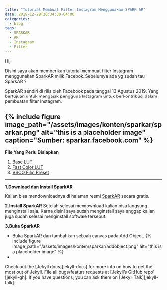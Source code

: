 ```yaml
---
title: "Tutorial Membuat Filter Instagram Menggunakan SPARK AR"
date: 2019-12-28T20:34:30-04:00
categories:
  - blog
tags:
  - SPARKAR
  - AR
  - Instagram
  - Filter
---
```

Hi,

Disini saya akan memberikan tutorial membuat filter Instagram menggunakan SparkAR milik Facebok.
Sebelumya ada yg sudah tau SparkAR ?

SparkAR sendiri di rilis oleh Facebook pada tanggal 13 Agustus 2019. Yang bertujuan untuk mengajak pengguna Instagram
untuk berkontribusi dalam pembuatan filter Instagram.

{% include figure image_path="/assets/images/konten/sparkar/sparkar.png" alt="this is a placeholder image" caption="Sumber: sparkar.facebook.com" %}
---
**File Yang Perlu Disiapkan**
1. [Base LUT][baselutlink]
2. [Fast Color LUT][fclink]
3. [VSCO Film Preset][vscolink]
---
**1.Download dan Install SparkAR**

Kalian bisa mendownloadnya di halaman resmi [SparkAR][sparkar] secara gratis.

**2.Install SparkAR**
Setelah selesai mendownload kalian bisa langsung menginstall saja. Karna disini saya sudah menginstall saya anggap
kalian juga sudah selesai menginstall software tersebut.

**3.Buka SparkAR**
- Buka SparkAR dan tambahkan sebuah canvas pada Add Object.
{% include figure image_path="/assets/images/konten/sparkar/addobject.png" alt="this is a placeholder image" %}
-



Check out the [Jekyll docs][jekyll-docs] for more info on how to get the most out of Jekyll. File all bugs/feature requests at [Jekyll’s GitHub repo][jekyll-gh]. If you have questions, you can ask them on [Jekyll Talk][jekyll-talk].

[sparkar]: https://sparkar.facebook.com/ar-studio/download/
[baselutlink]: https://drive.google.com/file/d/1fqnLL-tJ7RVbn_zLsGzq1b3Y66j_GfjV/view
[fclink]:   https://drive.google.com/file/d/1WWX3CjKxr250ds335lfAtNOoVN5D-Sa_/view
[vscolink]: https://www.mediafire.com/file/j8a01cmiskr1pdo/Vsco_Film_LUTs.zip/file

